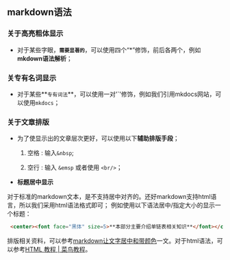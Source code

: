 ## markdown语法

### 关于高亮粗体显示

- 对于某些字眼，**`需要显著的`**，可以使用四个“*”修饰，前后各两个，例如**mkdown语法解析**；

### 关专有名词显示

- 对于某些**`专有词法`**，可以使用一对'\`'修饰，例如我们引用mkdocs网站，可以使用`mkdocs`；

### 关于文章排版

- 为了使显示出的文章层次更好，可以使用以下**辅助排版手段**；

    1. 空格  : 输入`&nbsp`;

    2. 空行  : 输入 `&emsp` 或者使用 `<br/>`；

- **标题居中显示**

对于标准的markdown文本，是不支持居中对齐的。还好markdown支持html语言，所以我们采用html语法格式即可；
例如使用以下语法居中/指定大小的显示一个标题：
```html
 <center><font face="黑体" size=5>**本部分主要介绍单链表相关知识**</font></center>
```
排版相关资料，可以参考[markdown让文字居中和带颜色](https://www.cnblogs.com/bigmagic/p/3301b25e8b0b8ef8b9415379385a798c.html)一文。对于html语法，可以参考[HTML 教程 | 菜鸟教程](https://www.runoob.com/html/html-tutorial.html)。

